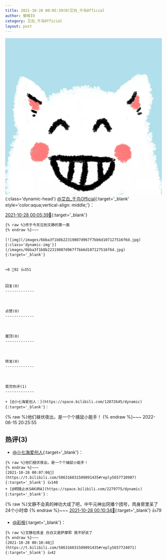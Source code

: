 ```yaml
---
title: 2021-10-28 00:05:39(0)艾白_千鸟Official
author: 御坂IO
category: 艾白_千鸟Official
layout: post
---
```


![img](/images/9ae8b9445fd0665cc014d9080156a45271be73c6.jpg){:class='dynamic-head'}
[@艾白_千鸟Official](https://space.bilibili.com/334537711/dynamic){:target='_blank' style='color:aqua;vertical-align: middle;'}：

[2021-10-28 00:05:39🔗](https://t.bilibili.com/586316031509091435){:target='_blank'}

~~~
{% raw %}终于今天见到文静的第一面
{% endraw %}~~~

[![img](/images/6bba3f1b8b22319807d967f7bb6d107127516f6d.jpg){:class='dynamic-img'}](/images/6bba3f1b8b22319807d967f7bb6d107127516f6d.jpg){:target='_blank'}


↪️0 💬92 👍351


回复(0)
-------------



点赞(0)
-------------



置顶(0)
-------------



转发(0)
-------------



首页热评(1)
-------------

+ [@小七海爱创人：](https://space.bilibili.com/12072645/dynamic){:target='_blank'}：
~~~
{% raw %}他们昼伏夜出，是一个个捕鼠小能手！
{% endraw %}~~~
2022-06-15 20:25:55


热评(3)
-------------

+ [@小七海爱创人](https://space.bilibili.com/12072645/dynamic){:target='_blank'}：
~~~
{% raw %}他们昼伏夜出，是一个个捕鼠小能手！
{% endraw %}~~~
[2021-10-28 00:07:06🔗](https://t.bilibili.com/586316031509091435#reply5657710907){:target='_blank'} 👍140
+ [@明镜止水SAKURA](https://space.bilibili.com/2279775/dynamic){:target='_blank'}：
~~~
{% raw %}文静不会真的神功大成了吧，中午元神出窍播个团号，肉身房里呆了24个小时😨
{% endraw %}~~~
[2021-10-28 00:10:34🔗](https://t.bilibili.com/586316031509091435#reply5657723752){:target='_blank'} 👍79
+ [@彩桉](https://space.bilibili.com/17934308/dynamic){:target='_blank'}：
~~~
{% raw %}文静在炼金 白白又是萨摩耶 我不好说了
{% endraw %}~~~
[2021-10-28 00:10:46🔗](https://t.bilibili.com/586316031509091435#reply5657724071){:target='_blank'} 👍42


